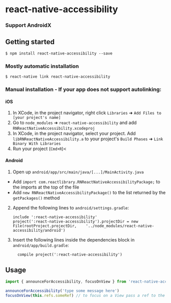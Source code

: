 
# react-native-accessibility

### Support AndroidX 

## Getting started

`$ npm install react-native-accessibility --save`

### Mostly automatic installation

`$ react-native link react-native-accessibility`

### Manual installation - If your app does not support autolinking:

#### iOS

1. In XCode, in the project navigator, right click `Libraries` ➜ `Add Files to [your project's name]`
2. Go to `node_modules` ➜ `react-native-accessibility` and add `RNReactNativeAccessibility.xcodeproj`
3. In XCode, in the project navigator, select your project. Add `libRNReactNativeAccessibility.a` to your project's `Build Phases` ➜ `Link Binary With Libraries`
4. Run your project (`Cmd+R`)<

#### Android

1. Open up `android/app/src/main/java/[...]/MainActivity.java`
  - Add `import com.reactlibrary.RNReactNativeAccessibilityPackage;` to the imports at the top of the file
  - Add `new RNReactNativeAccessibilityPackage()` to the list returned by the `getPackages()` method
2. Append the following lines to `android/settings.gradle`:
  	```
  	include ':react-native-accessibility'
  	project(':react-native-accessibility').projectDir = new File(rootProject.projectDir, 	'../node_modules/react-native-accessibility/android')
  	```
3. Insert the following lines inside the dependencies block in `android/app/build.gradle`:
  	```
      compile project(':react-native-accessibility')
  	```

## Usage
```javascript
import { announceForAccessibility, focusOnView } from 'react-native-accessibility';

announceForAccessibility('type some message here')
focusOnView(this.refs.someRef) // to focus on a View pass a ref to the view 
```
  